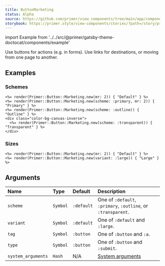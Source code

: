 ```yaml
---
title: ButtonMarketing
status: Alpha
source: https://github.com/primer/view_components/tree/main/app/components/primer/marketing.rb
storybook: https://primer.style/view-components/stories/?path=/story/primer-button-marketing-component
---
```


import Example from '../../src/@primer/gatsby-theme-doctocat/components/example'

<!-- Warning: AUTO-GENERATED file, do not edit. Add code comments to your Ruby instead <3 -->

Use buttons for actions (e.g. in forms). Use links for destinations, or moving from one page to another.

## Examples

### Schemes

<Example src="<button type='button' class='btn-mktg mr-2'>Default</button><button type='button' class='btn-mktg btn-primary-mktg mr-2'>Primary</button><button type='button' class='btn-mktg btn-outline-mktg '>Outline</button><div class='color-bg-canvas-inverse'>  <button type='button' class='btn-mktg btn-transparent '>Transparent</button></div>" />

```erb
<%= render(Primer::Button::Marketing.new(mr: 2)) { "Default" } %>
<%= render(Primer::Button::Marketing.new(scheme: :primary, mr: 2)) { "Primary" } %>
<%= render(Primer::Button::Marketing.new(scheme: :outline)) { "Outline" } %>
<div class="color-bg-canvas-inverse">
  <%= render(Primer::Button::Marketing.new(scheme: :transparent)) { "Transparent" } %>
</div>
```

### Sizes

<Example src="<button type='button' class='btn-mktg mr-2'>Default</button><button type='button' class='btn-mktg btn-large-mktg '>Large</button>" />

```erb
<%= render(Primer::Button::Marketing.new(mr: 2)) { "Default" } %>
<%= render(Primer::Button::Marketing.new(variant: :large)) { "Large" } %>
```

## Arguments

| Name | Type | Default | Description |
| :- | :- | :- | :- |
| `scheme` | `Symbol` | `:default` | One of `:default`, `:primary`, `:outline`, or `:transparent`. |
| `variant` | `Symbol` | `:default` | One of `:default` and `:large`. |
| `tag` | `Symbol` | `:button` | One of `:button` and `:a`. |
| `type` | `Symbol` | `:button` | One of `:button` and `:submit`. |
| `system_arguments` | `Hash` | N/A | [System arguments](/system-arguments) |
